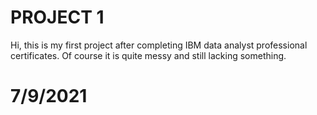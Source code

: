 # PROJECT 1
Hi, this is my first project after completing IBM data analyst professional certificates.
Of course it is quite messy and still lacking something.

# 7/9/2021
